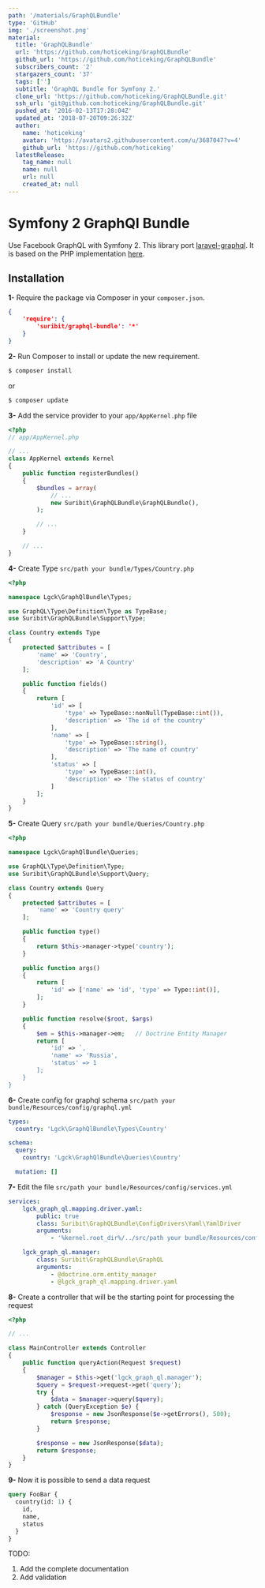 ```yaml
---
path: '/materials/GraphQLBundle'
type: 'GitHub'
img: './screenshot.png'
material:
  title: 'GraphQLBundle'
  url: 'https://github.com/hoticeking/GraphQLBundle'
  github_url: 'https://github.com/hoticeking/GraphQLBundle'
  subscribers_count: '2'
  stargazers_count: '37'
  tags: ['']
  subtitle: 'GraphQL Bundle for Symfony 2.'
  clone_url: 'https://github.com/hoticeking/GraphQLBundle.git'
  ssh_url: 'git@github.com:hoticeking/GraphQLBundle.git'
  pushed_at: '2016-02-13T17:28:04Z'
  updated_at: '2018-07-20T09:26:32Z'
  author:
    name: 'hoticeking'
    avatar: 'https://avatars2.githubusercontent.com/u/3687047?v=4'
    github_url: 'https://github.com/hoticeking'
  latestRelease:
    tag_name: null
    name: null
    url: null
    created_at: null
---
```

# Symfony 2 GraphQl Bundle

Use Facebook GraphQL with Symfony 2. This library port [laravel-graphql](https://github.com/Folkloreatelier/laravel-graphql).
It is based on the PHP implementation [here](https://github.com/webonyx/graphql-php). 

## Installation

**1-** Require the package via Composer in your `composer.json`.
```json
{
	'require': {
		'suribit/graphql-bundle': '*'
	}
}
```

**2-** Run Composer to install or update the new requirement.

```bash
$ composer install
```

or

```bash
$ composer update
```

**3-** Add the service provider to your `app/AppKernel.php` file
```php
<?php
// app/AppKernel.php

// ...
class AppKernel extends Kernel
{
    public function registerBundles()
    {
        $bundles = array(
            // ...
            new Suribit\GraphQLBundle\GraphQLBundle(),
        );

        // ...
    }

    // ...
}
```

**4-** Create Type `src/path your bundle/Types/Country.php`
```php
<?php

namespace Lgck\GraphQlBundle\Types;

use GraphQL\Type\Definition\Type as TypeBase;
use Suribit\GraphQLBundle\Support\Type;

class Country extends Type
{
    protected $attributes = [
        'name' => 'Country',
        'description' => 'A Country'
    ];

    public function fields()
    {
        return [
            'id' => [
                'type' => TypeBase::nonNull(TypeBase::int()),
                'description' => 'The id of the country'
            ],
            'name' => [
                'type' => TypeBase::string(),
                'description' => 'The name of country'
            ],
            'status' => [
                'type' => TypeBase::int(),
                'description' => 'The status of country'
            ]
        ];
    }
}

```

**5-** Create Query `src/path your bundle/Queries/Country.php`
```php
<?php

namespace Lgck\GraphQlBundle\Queries;

use GraphQL\Type\Definition\Type;
use Suribit\GraphQLBundle\Support\Query;

class Country extends Query
{
    protected $attributes = [
        'name' => 'Country query'
    ];

    public function type()
    {
        return $this->manager->type('country');
    }

    public function args()
    {
        return [
            'id' => ['name' => 'id', 'type' => Type::int()],
        ];
    }

    public function resolve($root, $args)
    {
        $em = $this->manager->em;   // Doctrine Entity Manager
        return [
            'id' => `,
            'name' => 'Russia',
            'status' => 1
        ];
    }
}
```

**6-** Create config for graphql schema `src/path your bundle/Resources/config/graphql.yml`
```yaml
types:
  country: 'Lgck\GraphQlBundle\Types\Country'

schema:
  query:
    country: 'Lgck\GraphQlBundle\Queries\Country'

  mutation: []
```

**7-** Edit the file `src/path your bundle/Resources/config/services.yml`
```yaml
services:
    lgck_graph_ql.mapping.driver.yaml:
        public: true
        class: Suribit\GraphQLBundle\ConfigDrivers\Yaml\YamlDriver
        arguments:
            - '%kernel.root_dir%/../src/path your bundle/Resources/config/graphql.yml'

    lgck_graph_ql.manager:
        class: Suribit\GraphQLBundle\GraphQL
        arguments:
            - @doctrine.orm.entity_manager
            - @lgck_graph_ql.mapping.driver.yaml
```

**8-** Create a controller that will be the starting point for processing the request
```php
<?php

// ...

class MainController extends Controller
{
    public function queryAction(Request $request)
    {
        $manager = $this->get('lgck_graph_ql.manager');
        $query = $request->request->get('query');
        try {
            $data = $manager->query($query);
        } catch (QueryException $e) {
            $response = new JsonResponse($e->getErrors(), 500);
            return $response;
        }

        $response = new JsonResponse($data);
        return $response;
    }
}    
```

**9-** Now it is possible to send a data request
```graphql
query FooBar {
  country(id: 1) {
    id, 
    name, 
    status 
  }
}
```

TODO:
1. Add the complete documentation
2. Add validation